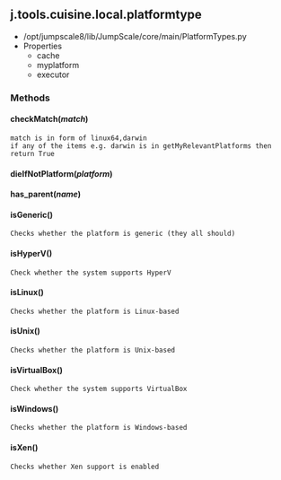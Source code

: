 <!-- toc -->
## j.tools.cuisine.local.platformtype

- /opt/jumpscale8/lib/JumpScale/core/main/PlatformTypes.py
- Properties
    - cache
    - myplatform
    - executor

### Methods

#### checkMatch(*match*) 

```
match is in form of linux64,darwin
if any of the items e.g. darwin is in getMyRelevantPlatforms then return True

```

#### dieIfNotPlatform(*platform*) 

#### has_parent(*name*) 

#### isGeneric() 

```
Checks whether the platform is generic (they all should)

```

#### isHyperV() 

```
Check whether the system supports HyperV

```

#### isLinux() 

```
Checks whether the platform is Linux-based

```

#### isUnix() 

```
Checks whether the platform is Unix-based

```

#### isVirtualBox() 

```
Check whether the system supports VirtualBox

```

#### isWindows() 

```
Checks whether the platform is Windows-based

```

#### isXen() 

```
Checks whether Xen support is enabled

```

